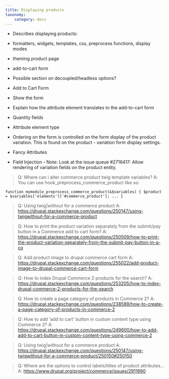 ```yaml
---
title: Displaying products
taxonomy:
    category: docs
---
```


- Describes displaying products:
- formatters, widgets, templates, css, preprocess functions, display modes
- theming product page
- add-to-cart form

- Possible section on decoupled/headless options?

- Add to Cart Form
- Show the form
- Explain how the attribute element translates to the add-to-cart form
- Quantity fields
- Attribute element type
- Ordering on the form is controlled on the form display of the product variation. This is found on the product - variation form display settings.

- Fancy Attributes
- Field Injection - Note: Look at the issue queue #2716417: Allow rendering of variation fields on the product entity.

> Q: Where can i alter commerce product twig template variables?
A: You can use hook_preprocess_commerce_product like so:

``function mymodule_preprocess_commerce_product(&$variables) {
  $product = $variables['elements']['#commerce_product'];
  ...
}
``

> Q: Using twig|without for a commerce product
A: https://drupal.stackexchange.com/questions/250147/using-twigwithout-for-a-commerce-product

> Q: How to print the product variation separately from the submit/pay button in a Commerce add to cart form?
A: https://drupal.stackexchange.com/questions/250509/how-to-print-the-product-variation-separately-from-the-submit-pay-button-in-a-co

> Q: Add product image to drupal commerce cart form
A: https://drupal.stackexchange.com/questions/255022/add-product-image-to-drupal-commerce-cart-form

> Q: How to index Drupal Commerce 2 products for the search?
A: https://drupal.stackexchange.com/questions/253205/how-to-index-drupal-commerce-2-products-for-the-search

> Q: How to create a page category of products in Commerce 2?
A: https://drupal.stackexchange.com/questions/238589/how-to-create-a-page-category-of-products-in-commerce-2

> Q: How to add 'add to cart' button in custom content type using Commerce 2?
A: https://drupal.stackexchange.com/questions/249600/how-to-add-add-to-cart-button-in-custom-content-type-using-commerce-2

> Q: Using twig|without for a commerce product
A: https://drupal.stackexchange.com/questions/250147/using-twigwithout-for-a-commerce-product/250150#250150

> Q: Where are the options to control labels/titles of product attributes...
A: https://www.drupal.org/project/commerce/issues/2911690
